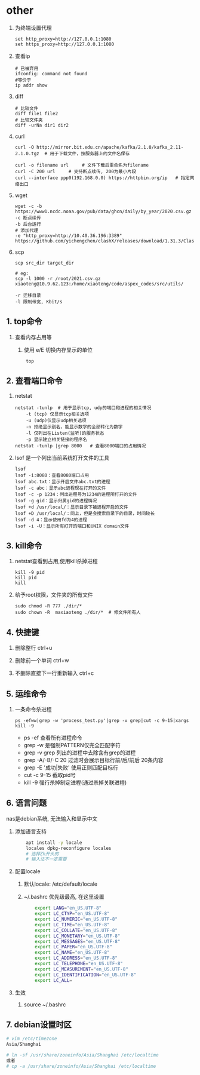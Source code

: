 # other

1. 为终端设置代理

    ```Shell
    set http_proxy=http://127.0.0.1:1080
    set https_proxy=http://127.0.0.1:1080
    ```

2. 查看ip

    ```Shell
    # 已被弃用
    ifconfig: command not found
    #等价于
    ip addr show
    ```

3. diff

    ```Shell
    # 比较文件
    diff file1 file2
    # 比较文件夹
    diff -urNa dir1 dir2
    ```

4. curl

    ```Shell
    curl -O http://mirror.bit.edu.cn/apache/kafka/2.1.0/kafka_2.11-2.1.0.tgz  # 用于下载文件，按服务器上的文件名保存
  
    curl -o filename url     # 文件下载后重命名为filename 
    curl -C 200 url     # 支持断点续传, 200为最小片段
    curl --interface ppp0(192.168.0.0) https://httpbin.org/ip   # 指定网络出口
    ```

5. wget

    ```Shell
    wget -c -b https://www1.ncdc.noaa.gov/pub/data/ghcn/daily/by_year/2020.csv.gz
    -c 断点续传
    -b 后台运行
    # 添加代理
    -e "http_proxy=http://10.40.36.196:3389" https://github.com/yichengchen/clashX/releases/download/1.31.3/ClashX.dmg
    ```

6. scp

    ```Shell
    scp src_dir target_dir

    # eg:
    scp -l 1000 -r /root/2021.csv.gz xiaoteng@10.9.62.123:/home/xiaoteng/code/aspex_codes/src/utils/

    -r 迁移目录
    -l 限制带宽, Kbit/s
    ```

## 1. top命令
  
1. 查看内存占用等
    1. 使用 e/E 切换内存显示的单位

    ```Shell
        top

    ```

## 2. 查看端口命令

1. netstat

    ```shell
    netstat -tunlp  # 用于显示tcp, udp的端口和进程的相关情况
        -t (tcp) 仅显示tcp相关选项
        -u (udp)仅显示udp相关选项
        -n 拒绝显示别名，能显示数字的全部转化为数字
        -l 仅列出在Listen(监听)的服务状态
        -p 显示建立相关链接的程序名
    netstat -tunlp |grep 8000   # 查看8000端口的占用情况
    ```

2. lsof  是一个列出当前系统打开文件的工具

    ```shell
    lsof
    lsof -i:8080：查看8080端口占用
    lsof abc.txt：显示开启文件abc.txt的进程
    lsof -c abc：显示abc进程现在打开的文件
    lsof -c -p 1234：列出进程号为1234的进程所打开的文件
    lsof -g gid：显示归属gid的进程情况
    lsof +d /usr/local/：显示目录下被进程开启的文件
    lsof +D /usr/local/：同上，但是会搜索目录下的目录，时间较长
    lsof -d 4：显示使用fd为4的进程
    lsof -i -U：显示所有打开的端口和UNIX domain文件
    ```

## 3. kill命令

1. netstat查看到占用,使用kill杀掉进程

    ```shell
    kill -9 pid
    kill pid
    kill 
    ```

1. 给予root权限，文件夹的所有文件

    ```shell
    sudo chmod -R 777 ./dir/*
    sudo chown -R  maxiaoteng ./dir/*  # 修文件所有人
    ```

## 4. 快捷键

1. 删除整行
    ctrl+u

2. 删除前一个单词
    ctrl+w

3. 不删除直接下一行重新输入
    ctrl+c

## 5. 运维命令

1. 一条命令杀进程

    ```shell
    ps -efww|grep -w 'process_test.py'|grep -v grep|cut -c 9-15|xargs kill -9

    ```

    - ps -ef    查看所有进程命令
    - grep -w   是强制PATTERN仅完全匹配字符
    - grep -v grep  列出的进程中去除含有grep的进程
    - grep -A/-B/-C 20  过滤时会展示目标行前/后/前后 20条内容
    - grep -E '成功|失败'  使用正则匹配目标行
    - cut -c 9-15   截取pid号
    - kill -9   强行杀掉制定进程(通过杀掉关联进程)

## 6. 语言问题

nas是debian系统, 无法输入和显示中文

1. 添加语言支持

    ```bash
        apt install -y locale
        locales dpkg-reconfigure locales
        # 选择Zh开头的
        # 输入法不一定需要
    ```

2. 配置locale
    1. 默认locale: /etc/default/locale
    2. ~/.bashrc 优先级最高, 在这里设置

        ```bash
            export LANG="en_US.UTF-8"
            export LC_CTYP="en_US.UTF-8"
            export LC_NUMERIC="en_US.UTF-8"
            export LC_TIME="en_US.UTF-8"
            export LC_COLLATE="en_US.UTF-8"
            export LC_MONETARY="en_US.UTF-8"
            export LC_MESSAGES="en_US.UTF-8"
            export LC_PAPER="en_US.UTF-8"
            export LC_NAME="en_US.UTF-8"
            export LC_ADDRESS="en_US.UTF-8"
            export LC_TELEPHONE="en_US.UTF-8"
            export LC_MEASUREMENT="en_US.UTF-8"
            export LC_IDENTIFICATION="en_US.UTF-8"
            export LC_ALL=
        ```

3. 生效
    1. source ~/.bashrc

## 7. debian设置时区

```bash
# vim /etc/timezone
Asia/Shanghai

# ln -sf /usr/share/zoneinfo/Asia/Shanghai /etc/localtime
或者
# cp -a /usr/share/zoneinfo/Asia/Shanghai /etc/localtime
```
